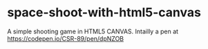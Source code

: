 # space-shoot-with-html5-canvas

A simple shooting game in HTML5 CANVAS. 
Intailly a pen at https://codepen.io/CSR-89/pen/dpNZOB
